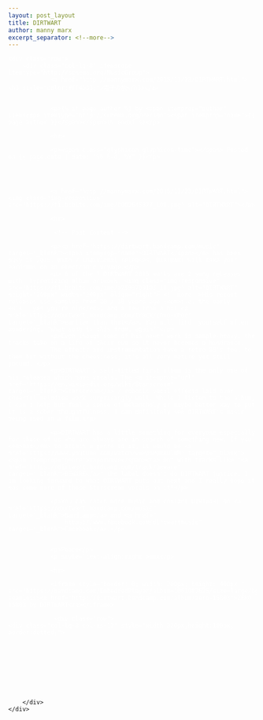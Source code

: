 ```yaml
---
layout: post_layout
title: DIRTWART
author: manny marx
excerpt_separator: <!--more-->
---
```


<div class="container" style="color:#fff">

<meta property="og:image"
    content="www.mannymarx.com/dirtwart.jpg" />

<meta name="description" content="DIRTWART has been busy in 2015. With 7 individual releases, DIRTWART will take your eardrums on an electronic voyage.">

	<div class="row">
		<div class="col-lg-8" itemscope itemtype="http://schema.org/MusicGroup">
				<a href="http://mannymarx.com/2015/11/23/DIRTWART.html"><h3 style="color:#ff4b33;">電子の旅</h3></a>
				

				<p>{% if page.author %} by <span itemprop="author" itemscope itemtype="http://schema.org/Person"><span itemprop="name">{{ page.author }}</span></span>{% endif %}</p>
 
				<hr>

				<p><span class="glyphicon glyphicon-time"></span> Posted on {{ page.date | date: "%b %-d, %Y" }}</p>


				

				<a href="http://mannymarx.com/2015/11/23/DIRTWART.html"><img class="img-responsive" src="https://f1.bcbits.com/img/0002645377_100.png" alt="DIRTWART"></a>

				<hr>

				 <!-- Post Content -->
				
                <p><a href="https://dirtwart.bandcamp.com/music" target="_blank"><span itemprop="name">DIRTWART</span></a> has been busy in 2015. With 7 individual releases, DIRTWART will take your eardrums on an electronic voyage.</p>
                <p> 6 of the 7 DIRTWART 2015 works are 2 song releases with  hypnotizing album artwork. <img class="img-responsive" src="https://f1.bcbits.com/img/a2593709105_10.jpg" alt="DIRTWART" height="200px" width="200px" align="right"> <!--more-->His recent releases use samples from 20 / 30 years ago (<em>i.e. the early 90's...yes you're old</em>) and a few from a bit <a href="https://dirtwart.bandcamp.com/track/choo-choo" target="_blank">earlier than that</a>. You will find  yourself often pondering, "What song is this from, again?"</p>
                <p>Even though some of his newer work is sample-heavy, the tracks take on a life of their own so it never becomes a hindrance.
                The effects and instrumentation have a retro 80's feel to them but without the cheesiness; it's all very mature yet still jocund. </p>
                <p>DIRTWART's self-titled first album is the only one of his releases which have vocals. The <a itemprop="url" href="https://en.wikipedia.org/wiki/Starscream" target="_blank">Starscream</a> / robotic vocal effects laid over cheerful melodies work surprisingly well. While I listen to the album, I can't help but feel a sense of melancholy or maybe better way to put it is a sober thoughtfulness. I can definitely see DIRTWART's music being used in a film.</p>

                <p>DIRTWART has a little something for everyone especially for those of us who are always are in search of something new. If you <em>had</em> to attach a genre to it, it would be <a href="https://www.youtube.com/watch?v=PdpP0mXOlWM" target="_blank"><span itemprop="genre">Vaporwave</span></a> but with tracks like "<a href="https://dirtwart.bandcamp.com/track/beware" target="_blank">BEWARE</a>" the label doesn't do DIRTWART justice. I am looking forward to what DIRTWART puts out next and I really hope it has some more of those Starscream vocals on it!</p>

                <p>You can catch more music and contact DIRTWART on <a href="https://dirtwart.bandcamp.com/music" target="_blank">Bandcamp</a> and <a href="
                	https://www.facebook.com/dirtwartmusic" target="_blank">Facebook</a>.</p>


                <p>Peace</p>
                <p style="text-align:right">mmx</p>
              
                <hr>

                <iframe style="border: 0; width: 300px; height: 400px;" src="https://bandcamp.com/EmbeddedPlayer/album=1061087625/size=large/bgcol=ffffff/linkcol=0687f5/tracklist=false/transparent=true/" seamless><a href="http://dirtwart.bandcamp.com/album/zero-15803">ZERO 15803 by DIRTWART</a></iframe>

                 <div class="row">
    <div class="col-lg-8 col-xs-12" style="width:320px;height:100px; border:dotted;">
<script async src="//pagead2.googlesyndication.com/pagead/js/adsbygoogle.js"></script>
<!-- add1 -->
<ins class="adsbygoogle"
     style="display:inline-block;width:320px;height:100px"
     data-ad-client="ca-pub-1089464332371364"
     data-ad-slot="7752011530"></ins>
<script>
(adsbygoogle = window.adsbygoogle || []).push({});
</script>
</div>
</div>


        </div>
	</div>
</div>